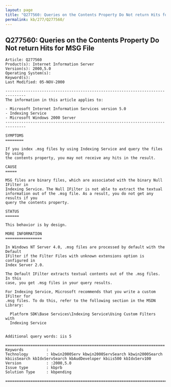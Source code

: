 ```yaml
---
layout: page
title: "Q277560: Queries on the Contents Property Do Not return Hits for MSG File"
permalink: kb/277/Q277560/
---
```


## Q277560: Queries on the Contents Property Do Not return Hits for MSG File

	Article: Q277560
	Product(s): Internet Information Server
	Version(s): 2000,5.0
	Operating System(s): 
	Keyword(s): 
	Last Modified: 05-NOV-2000
	
	-------------------------------------------------------------------------------
	The information in this article applies to:
	
	- Microsoft Internet Information Services version 5.0 
	- Indexing Service 
	- Microsoft Windows 2000 Server 
	-------------------------------------------------------------------------------
	
	SYMPTOMS
	========
	
	If you index .msg files by using Indexing Service and query the files by using
	the contents property, you may not receive any hits in the result.
	
	CAUSE
	=====
	
	MSG files are binary files, which are associated with the binary Null IFilter in
	Indexing Service. The Null IFilter is not able to extract the textual
	information out of the .msg file. As a result, you do not get any results if you
	query the contents property.
	
	STATUS
	======
	
	This behavior is by design.
	
	MORE INFORMATION
	================
	
	In Windows NT Server 4.0, .msg files are processed by default with the Default
	IFilter if the Filter Files with unknown extensions option is configured in
	Index Server 2.0.
	
	The Default IFilter extracts textual contents out of the .msg files. In this
	case, you get .msg files in your query results.
	
	For Indexing Service, Microsoft recommends that you write a custom IFilter for
	.msg files. To do this, refer to the following section in the MSDN Library:
	
	  Platform SDK\Base Services\Indexing Service\Using Custom Filters with
	  Indexing Service
	
	
	Additional query words: iis 5
	
	======================================================================
	Keywords          :  
	Technology        : kbwin2000Serv kbwin2000ServSearch kbwin2000Search kbiisSearch kbIdxServSearch kbAudDeveloper kbiis500 kbIdxServ100
	Version           : :2000,5.0
	Issue type        : kbprb
	Solution Type     : kbpending
	
	=============================================================================
	

